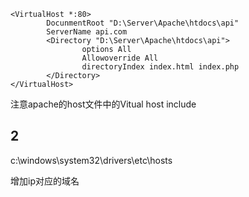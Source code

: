 ```
<VirtualHost *:80>
        DocunmentRoot "D:\Server\Apache\htdocs\api"
        ServerName api.com
        <Directory "D:\Server\Apache\htdocs\api">
                options All
                Allowoverride All
                directoryIndex index.html index.php 
        </Directory>
</VirtualHost>
```

注意apache的host文件中的Vitual host include 



## 2

c:\windows\system32\drivers\etc\hosts 

增加ip对应的域名

